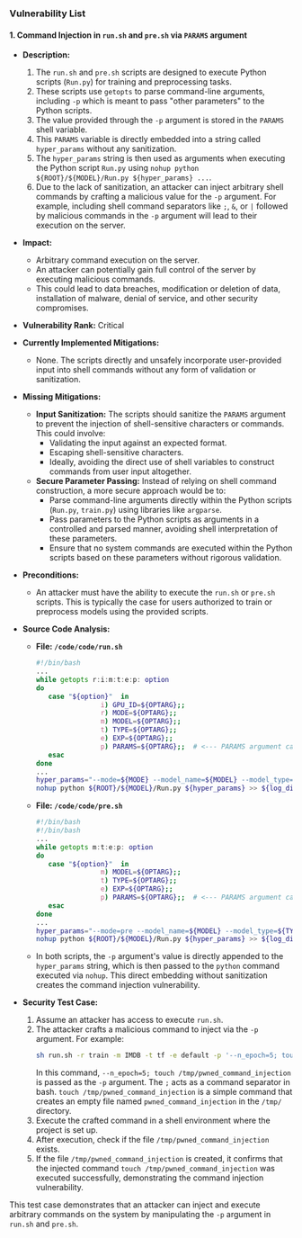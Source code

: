 ### Vulnerability List

#### 1. Command Injection in `run.sh` and `pre.sh` via `PARAMS` argument

*   **Description:**
    1. The `run.sh` and `pre.sh` scripts are designed to execute Python scripts (`Run.py`) for training and preprocessing tasks.
    2. These scripts use `getopts` to parse command-line arguments, including `-p` which is meant to pass "other parameters" to the Python scripts.
    3. The value provided through the `-p` argument is stored in the `PARAMS` shell variable.
    4. This `PARAMS` variable is directly embedded into a string called `hyper_params` without any sanitization.
    5. The `hyper_params` string is then used as arguments when executing the Python script `Run.py` using `nohup python ${ROOT}/${MODEL}/Run.py ${hyper_params} ...`.
    6. Due to the lack of sanitization, an attacker can inject arbitrary shell commands by crafting a malicious value for the `-p` argument. For example, including shell command separators like `;`, `&`, or `|` followed by malicious commands in the `-p` argument will lead to their execution on the server.

*   **Impact:**
    *   Arbitrary command execution on the server.
    *   An attacker can potentially gain full control of the server by executing malicious commands.
    *   This could lead to data breaches, modification or deletion of data, installation of malware, denial of service, and other security compromises.

*   **Vulnerability Rank:** Critical

*   **Currently Implemented Mitigations:**
    *   None. The scripts directly and unsafely incorporate user-provided input into shell commands without any form of validation or sanitization.

*   **Missing Mitigations:**
    *   **Input Sanitization:** The scripts should sanitize the `PARAMS` argument to prevent the injection of shell-sensitive characters or commands. This could involve:
        *   Validating the input against an expected format.
        *   Escaping shell-sensitive characters.
        *   Ideally, avoiding the direct use of shell variables to construct commands from user input altogether.
    *   **Secure Parameter Passing:** Instead of relying on shell command construction, a more secure approach would be to:
        *   Parse command-line arguments directly within the Python scripts (`Run.py`, `train.py`) using libraries like `argparse`.
        *   Pass parameters to the Python scripts as arguments in a controlled and parsed manner, avoiding shell interpretation of these parameters.
        *   Ensure that no system commands are executed within the Python scripts based on these parameters without rigorous validation.

*   **Preconditions:**
    *   An attacker must have the ability to execute the `run.sh` or `pre.sh` scripts. This is typically the case for users authorized to train or preprocess models using the provided scripts.

*   **Source Code Analysis:**
    *   **File: `/code/code/run.sh`**
        ```bash
        #!/bin/bash
        ...
        while getopts r:i:m:t:e:p: option
        do
           case "${option}"  in
                        i) GPU_ID=${OPTARG};;
                        r) MODE=${OPTARG};;
                        m) MODEL=${OPTARG};;
                        t) TYPE=${OPTARG};;
                        e) EXP=${OPTARG};;
                        p) PARAMS=${OPTARG};;  # <--- PARAMS argument captured here
           esac
        done
        ...
        hyper_params="--mode=${MODE} --model_name=${MODEL} --model_type=${TYPE} --exp_name=${EXP} --job_id=${TS} --n_gpu=1 ${PARAMS} --debug=0" # <--- PARAMS is directly used in hyper_params
        nohup python ${ROOT}/${MODEL}/Run.py ${hyper_params} >> ${log_dir}/${MODE}.log 2>&1 & # <--- hyper_params is used in system command
        ```
    *   **File: `/code/code/pre.sh`**
        ```bash
        #!/bin/bash
        #!/bin/bash
        ...
        while getopts m:t:e:p: option
        do
           case "${option}"  in
                        m) MODEL=${OPTARG};;
                        t) TYPE=${OPTARG};;
                        e) EXP=${OPTARG};;
                        p) PARAMS=${OPTARG};;  # <--- PARAMS argument captured here
           esac
        done
        ...
        hyper_params="--mode=pre --model_name=${MODEL} --model_type=${TYPE} --exp_name=${EXP} --job_id=${TS} ${PARAMS} --n_gpu=1 --debug=0" # <--- PARAMS is directly used in hyper_params
        nohup python ${ROOT}/${MODEL}/Run.py ${hyper_params} >> ${log_dir}/${TS}_pre.log 2>&1 & # <--- hyper_params is used in system command
        ```
    *   In both scripts, the `-p` argument's value is directly appended to the `hyper_params` string, which is then passed to the `python` command executed via `nohup`. This direct embedding without sanitization creates the command injection vulnerability.

*   **Security Test Case:**
    1.  Assume an attacker has access to execute `run.sh`.
    2.  The attacker crafts a malicious command to inject via the `-p` argument. For example:
        ```bash
        sh run.sh -r train -m IMDB -t tf -e default -p '--n_epoch=5; touch /tmp/pwned_command_injection'
        ```
        In this command, `--n_epoch=5; touch /tmp/pwned_command_injection` is passed as the `-p` argument. The `;` acts as a command separator in bash. `touch /tmp/pwned_command_injection` is a simple command that creates an empty file named `pwned_command_injection` in the `/tmp/` directory.
    3.  Execute the crafted command in a shell environment where the project is set up.
    4.  After execution, check if the file `/tmp/pwned_command_injection` exists.
    5.  If the file `/tmp/pwned_command_injection` is created, it confirms that the injected command `touch /tmp/pwned_command_injection` was executed successfully, demonstrating the command injection vulnerability.

This test case demonstrates that an attacker can inject and execute arbitrary commands on the system by manipulating the `-p` argument in `run.sh` and `pre.sh`.